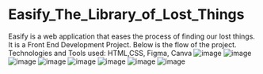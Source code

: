 # Easify_The_Library_of_Lost_Things
Easify is a web application that eases the process of finding our lost things. It is a Front End Development Project.
Below is the flow of the project.
Technologies and Tools used: HTML,CSS, Figma, Canva
![image](https://user-images.githubusercontent.com/86944692/191060738-de4f2234-8c03-48d6-9a99-6ec3070aa9b1.png)
![image](https://user-images.githubusercontent.com/86944692/191060797-fa2161dc-c135-4724-a257-cd8ea6a3fd76.png)
![image](https://user-images.githubusercontent.com/86944692/191060831-0be151a3-08c1-4ad0-a0f1-8176a61e7beb.png)
![image](https://user-images.githubusercontent.com/86944692/191060853-8aac97ae-c6f3-44b5-a26c-5049c77452fa.png)
![image](https://user-images.githubusercontent.com/86944692/191060872-27eded5d-fd15-4642-bde1-94fd31c92457.png)
![image](https://user-images.githubusercontent.com/86944692/191060910-f325f2ac-f3de-41b9-a956-7652b9f16bd0.png)
![image](https://user-images.githubusercontent.com/86944692/191060947-e3f170de-df26-47ee-831c-620481e26773.png)
![image](https://user-images.githubusercontent.com/86944692/191060977-8b46f171-a6cc-4a4e-bd9d-9b3a9518af1b.png)
